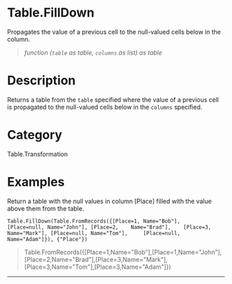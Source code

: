 # Table.FillDown
Propagates the value of a previous cell to the null-valued cells below in the column.
> _function (<code>table</code> as table, <code>columns</code> as list) as table_

# Description 
Returns a table from the <code>table</code> specified where the value of a previous cell is propagated to the null-valued cells below in the <code>columns</code> specified.
# Category 
Table.Transformation
# Examples 
Return a table with the null values in column [Place] filled with the value above them from the table.
```
Table.FillDown(Table.FromRecords({[Place=1, Name="Bob"],     [Place=null, Name="John"], [Place=2,    Name="Brad"],    [Place=3, Name="Mark"], [Place=null, Name="Tom"],     [Place=null, Name="Adam"]}), {"Place"})
```
> Table.FromRecords({[Place=1,Name="Bob"],[Place=1,Name="John"],[Place=2,Name="Brad"],[Place=3,Name="Mark"],[Place=3,Name="Tom"],[Place=3,Name="Adam"]})
***
